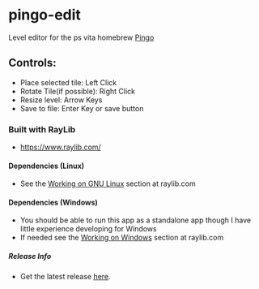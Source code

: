 # pingo-edit
Level editor for the ps vita homebrew [Pingo](https://github.com/Grzybojad/Pingo)

## Controls:
- Place selected tile: Left Click
- Rotate Tile(if possible): Right Click
- Resize level: Arrow Keys
- Save to file: Enter Key or save button

### Built with RayLib
- https://www.raylib.com/

#### Dependencies (Linux)
- See the [Working on GNU Linux](https://github.com/raysan5/raylib/wiki/Working-on-GNU-Linux) section at raylib.com

#### Dependencies (Windows) 
- You should be able to run this app as a standalone app though I have little experience developing for Windows
- If needed see the [Working on Windows](https://github.com/raysan5/raylib/wiki/Working-on-Windows) section at raylib.com

##### Release Info
- Get the latest release [here](https://github.com/robDevs/pingo-edit/releases/latest).
